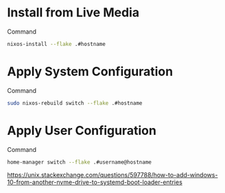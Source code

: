 
# Install from Live Media

Command

```bash
nixos-install --flake .#hostname
```

# Apply System Configuration

Command

```bash
sudo nixos-rebuild switch --flake .#hostname
```

# Apply User Configuration

Command

```bash
home-manager switch --flake .#username@hostname
```
https://unix.stackexchange.com/questions/597788/how-to-add-windows-10-from-another-nvme-drive-to-systemd-boot-loader-entries
